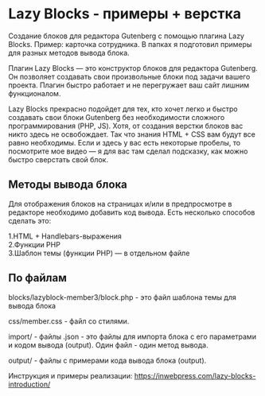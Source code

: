 # Lazy Blocks - примеры + верстка

Создание блоков для редактора Gutenberg с помощью плагина Lazy Blocks. Пример: карточка сотрудника. В папках я подготовил примеры для разных методов вывода блока.

Плагин Lazy Blocks — это конструктор блоков для редактора Gutenberg. Он позволяет создавать свои произвольные блоки под задачи вашего проекта. Плагин быстро работает и не перегружает ваш сайт лишним функционалом.

Lazy Blocks прекрасно подойдет для тех, кто хочет легко и быстро создавать свои блоки Gutenberg без необходимости сложного программирования (PHP, JS). Хотя, от создания верстки блоков вас никто здесь не освобождает. Так что знания HTML + CSS вам будут все равно необходимы. Если и здесь у вас есть некоторые пробелы, то посмотрите мое видео — я для вас там сделал подсказку, как можно быстро сверстать свой блок.

## Методы вывода блока

Для отображения блоков на страницах и/или в предпросмотре в редакторе необходимо добавить код вывода. Есть несколько способов сделать это:

1.HTML + Handlebars-выражения<br>
2.Функции PHP<br>
3.Шаблон темы (функции PHP) — в отдельном файле<br>

## По файлам

blocks/lazyblock-member3/block.php - это файл шаблона темы для вывода блока

css/member.css - файл со стилями.

import/ - файлы .json - это файлы для импорта блока с его параметрами и кодом вывода (output). Один файл - один метод вывода.

output/ - файлы с примерами кода вывода блока (output).

Инструкция и примеры реализации: https://inwebpress.com/lazy-blocks-introduction/
